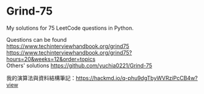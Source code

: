 # Grind-75
My solutions for 75 LeetCode questions in Python.   

Questions can be found    
https://www.techinterviewhandbook.org/grind75     
https://www.techinterviewhandbook.org/grind75?hours=20&weeks=12&order=topics   
Others' solutions https://github.com/yuchia0221/Grind-75

我的演算法與資料結構筆記：https://hackmd.io/q-phu9dgTbyWVRziPcCB4w?view
